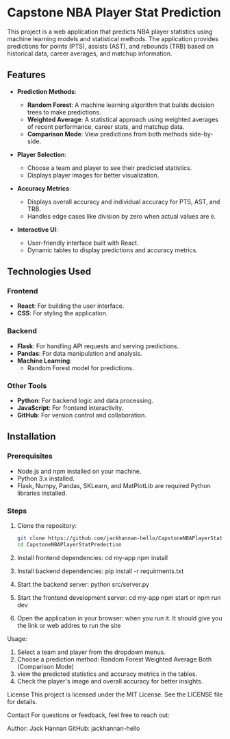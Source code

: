 # Capstone NBA Player Stat Prediction

This project is a web application that predicts NBA player statistics using machine learning models and statistical methods. The application provides predictions for points (PTS), assists (AST), and rebounds (TRB) based on historical data, career averages, and matchup information.

## Features

- **Prediction Methods**:
  - **Random Forest**: A machine learning algorithm that builds decision trees to make predictions.
  - **Weighted Average**: A statistical approach using weighted averages of recent performance, career stats, and matchup data.
  - **Comparison Mode**: View predictions from both methods side-by-side.

- **Player Selection**:
  - Choose a team and player to see their predicted statistics.
  - Displays player images for better visualization.

- **Accuracy Metrics**:
  - Displays overall accuracy and individual accuracy for PTS, AST, and TRB.
  - Handles edge cases like division by zero when actual values are `0`.

- **Interactive UI**:
  - User-friendly interface built with React.
  - Dynamic tables to display predictions and accuracy metrics.

## Technologies Used

### Frontend
- **React**: For building the user interface.
- **CSS**: For styling the application.

### Backend
- **Flask**: For handling API requests and serving predictions.
- **Pandas**: For data manipulation and analysis.
- **Machine Learning**:
  - Random Forest model for predictions.

### Other Tools
- **Python**: For backend logic and data processing.
- **JavaScript**: For frontend interactivity.
- **GitHub**: For version control and collaboration.

## Installation

### Prerequisites
- Node.js and npm installed on your machine.
- Python 3.x installed.
- Flask, Numpy, Pandas, SKLearn, and MatPlotLib are required Python libraries installed.

### Steps
1. Clone the repository:
   ```bash
   git clone https://github.com/jackhannan-hello/CapstoneNBAPlayerStatPredection.git
   cd CapstoneNBAPlayerStatPredection

2. Install frontend dependencies:
cd my-app
npm install

3. Install backend dependencies:
pip install -r requirments.txt

4. Start the backend server:
python src/server.py

5. Start the frontend development server:
cd my-app
npm start or npm run dev

6. Open the application in your browser:
when you run it. It should give you the link or web addres to run the site

Usage:
1. Select a team and player from the dropdown menus.
2. Choose a prediction method:
    Random Forest
    Weighted Average
    Both (Comparison Mode)
3. view the predicted statistics and accuracy metrics in the tables.
4. Check the player's image and overall accuracy for better insights.


License
This project is licensed under the MIT License. See the LICENSE file for details.

Contact
For questions or feedback, feel free to reach out:

Author: Jack Hannan
GitHub: jackhannan-hello
